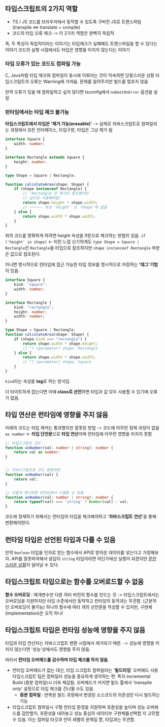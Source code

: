 
## 타입스크립트의 2가지 역할
- TS / JS 코드를 브라우저에서 동작할 수 있도록 구버전 JS로 트랜스파일 (transpile <=> translate + compile)
- 코드의 타입 오류 체크
	-> 이 2가지 역할은 완벽히 독립적

즉, 두 특성이 독립적이라는 이야기는 타입체크가 실패해도 트랜스파일을 할 수 있다는 이야기
코드의 실행 시점에서도 타입은 영향을 미치지 않는다는 이야기

### 타입 오류가 있는 코드도 컴파일 가능
C, Java처럼 타입 체크와 컴파일이 동시에 이뤄지는 것이 익숙하면 당황스러운 상황
타입스크립트의 오류는 Warning에 가까움. 문제를 알려주지만 빌드를 멈추지 않음

만약 오류가 있을 때 컴파일하고 싶지 않다면 tsconfig에서 `noEmitOnError` 옵션을 설정

### 런타임에서는 타입 체크 불가능
**타입스크립트에서 타입은 '제거 가능(erasable)'**
-> 실제로 자바스크립트로 컴파일되는 과정에서 모든 인터페이스, 타입구문, 타입은 그냥 제거 됨

```ts
interface Square {
	width: number;
}

interface Rectangle extends Square {
	height: number;
}

type Shape = Square | Rectangle;

function calculateArea(shape: Shape) {
	if (shape instanceof Rectangle) {
		// 'Rectangle'은 형식만 참조헀지만
		// 값으로 사용해버림!
		return shape.height * shape.width;
		// ~~~~~~ 속성 'height' 은 'Shape'에 없음
	} else {
		return shape.width * shape.width;
	}
}
```

위의 코드를 명확하게 하려면 height 속성을 If문으로 체크하는 방법이 있음.
`if ('height' in shape)` <- 이런 느낌
신기하게도 `type Shape = Square | Rectangle`은 `Rectangle`을 타입으로 참조하지만 `shape instanceof Rentangle` 부분은 값으로 참조된다.

아니면 명시적으로 런타임에 접근 가능한 타입 정보를 명시적으로 저장하는 **'태그'기법**이 있음.
```ts
interface Square {
	kind: "square";
	width: number;
}

interface Rectangle {
	kind: "rectangle";
	height: number;
	width: number;
}

type Shape = Square | Rectangle;
function calculateArea(shape: Shape) {
	if (shape.kind === "rectangle") {
		return shape.width * shape.height;
		// ^? (parameter) shape: Rectangle
	} else {
		return shape.width * shape.width;
		// ^? (parameter) shape: Square
	}
}
```
`kind`라는 속성을 **tag**로 하는 방식임.

더 타이트하게 잡는다면 아예 **class로 선언**하면 타입과 값 모두 사용할 수 있기에 오류가 없음.

## 타입 연산은 런타임에 영향을 주지 않음
아래의 코드는 타입 체커는 통과했지만 잘못된 방법 -> 코드에 아무런 정제 과정이 없음
`as number` <- **타입 단언문**으로 **타입 연산**이며 런타임에 아무런 영향을 미치지 못함
```ts
// 타입스크립트 코드
function asNumber(val: number | string): number {
	return val as number;
}


// 자바스크립트로 코드 변환하면
function asNumber(val) {
	return val;
}

// 이렇게 명시하면 런타임에서 수행할 수 있음
function asNumber(val: number | string): number {
	return typeof(val) === 'string' ? Number(val) : val;
}
```

코드에 정제하기 위해서는 런타임의 타입을 체크해야하고 '**자바스크립트** **연산**'을 통해 변환해야한다.

## 런타임 타입은 선언된 타입과 다를 수 있음
만약 `boolean` 타입을 인자로 받는 함수에서 API로 받아온 데이터를 넣는다고 가정해보자.
API를 잘못파악해서 응답이 `string` 타입이라면 어딘가에선 실행이 되겠지만 <u>혼란스러운 상황</u>이 일어날 수 있다.

## 타입스크립트 타입으로는 함수를 오버로드할 수 없음
**함수 오버로딩** : 매개변수만 다른 여러 버전의 함수를 만드는 것
-> 타입스크립트에서는 오버로딩을 지원하지만 타입 수준에서만 동작하고 런타임의 동작과는 무관함. (근본적인 오버로딩이 불가능)
하나의 함수에 여러 개의 선언문을 작성할 수 있지만, 구현체(implementation)은 오직 하나!

## 타입스크립트 타입은 런타임 성능에 영향을 주지 않음
타입과 타입 연산자는 자바스크립트 변환 시점에서 제거되기 때문.
-> 성능에 영향을 미치지 않는다면 '성능'상에서도 영향을 주지 않음.

따라서 **런타임 오버헤드를 감수하며 타입 체크를 하지 않음**.
- 런타임 오버헤드가 없는 대신, 타입 스크립트 컴파일러는 '**빌드타임**' 오버헤드 사용
  타입스크립트 팀은 컴파일러 성능을 중요하게 생각하는 편. 특히 incremental Build (증분 컴파일)시 더욱 체감됨. 오버헤드가 커지면 빌드 툴에서 'transpile only' 설정으로 타입 체크를 건너뛸 수도 있음.
	- **증분 컴파일** : 반복된 빌드 과정에서 변경된 소스코드의 의존성만 다시 빌드하는 기능
- 타입스크립트 컴파일시 구형 런타임 환경을 지원하며 호환성을 높이며 성능 오버헤드를 감안할지, 호환성을 내려놓고 성능 중심의 네이티브 구현체를선택할 지 고민할 수 있음. 이는 컴파일 타깃과 언어 레벨의 문제일 뿐, 타입과는 무관함.
